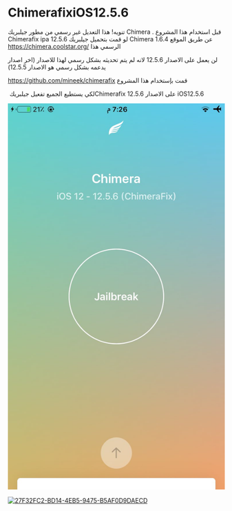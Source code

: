 # ChimerafixiOS12.5.6

تنويه! هذا التعديل غير رسمي من مطور جيلبريك Chimera . قبل استخدام هذا المشروع Chimerafix ipa 12.5.6 لو قمت بتحميل جيلبريك Chimera 1.6.4 عن طريق الموقع الرسمي هذا 
‏‪https://chimera.coolstar.org/

لن يعمل على الاصدار 12.5.6 لانه لم يتم تحديثه بشكل رسمي لهذا للاصدار (اخر اصدار يدعمه بشكل رسمي هو الاصدار 12.5.5)

قمت بإستخدام هذا المشروع 
‏‪https://github.com/mineek/chimerafix

 لكي يستطيع الجميع تفعيل جيلبريك 
‏Chimerafix 12.5.6 على الاصدار iOS12.5.6

[![](https://github.com/TeacheriP/Chimerafix-iOS12.5.6-ipa/blob/f00450bd3a4d78beb8b1160213b877a8fff8bd50/FEBFE960-27AB-45C9-88D5-AD195A391644.jpeg)](url)

[![27F32FC2-BD14-4EB5-9475-B5AF0D9DAECD](https://user-images.githubusercontent.com/112024808/199250089-9e41fc91-fc75-4e77-bfdd-a05be24c273c.jpeg)](url)

